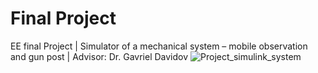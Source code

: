 # Final Project
EE final Project | Simulator of a mechanical system – mobile observation and gun post  | Advisor: Dr. Gavriel Davidov 
![Project_simulink_system](https://github.com/Ohadforman/Final_Project/assets/55945049/b0877a37-cd34-46d2-b24f-a6d071b14b76)
